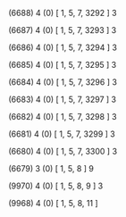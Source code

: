(6688) 4 (0) [ 1, 5, 7, 3292 ] 3 


(6687) 4 (0) [ 1, 5, 7, 3293 ] 3 


(6686) 4 (0) [ 1, 5, 7, 3294 ] 3 


(6685) 4 (0) [ 1, 5, 7, 3295 ] 3 


(6684) 4 (0) [ 1, 5, 7, 3296 ] 3 


(6683) 4 (0) [ 1, 5, 7, 3297 ] 3 


(6682) 4 (0) [ 1, 5, 7, 3298 ] 3 


(6681) 4 (0) [ 1, 5, 7, 3299 ] 3 


(6680) 4 (0) [ 1, 5, 7, 3300 ] 3 


(6679) 3 (0) [ 1, 5, 8 ] 9 


(9970) 4 (0) [ 1, 5, 8, 9 ] 3 


(9968) 4 (0) [ 1, 5, 8, 11 ]  

